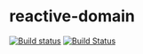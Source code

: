 # reactive-domain

[![Build status](https://ci.appveyor.com/api/projects/status/oir89k5nyyouqtsm?svg=true)](https://ci.appveyor.com/project/jageall/reactive-domain)
[![Build Status](https://travis-ci.org/linedata/reactive-domain.svg?branch=master)](https://travis-ci.org/linedata/reactive-domain)